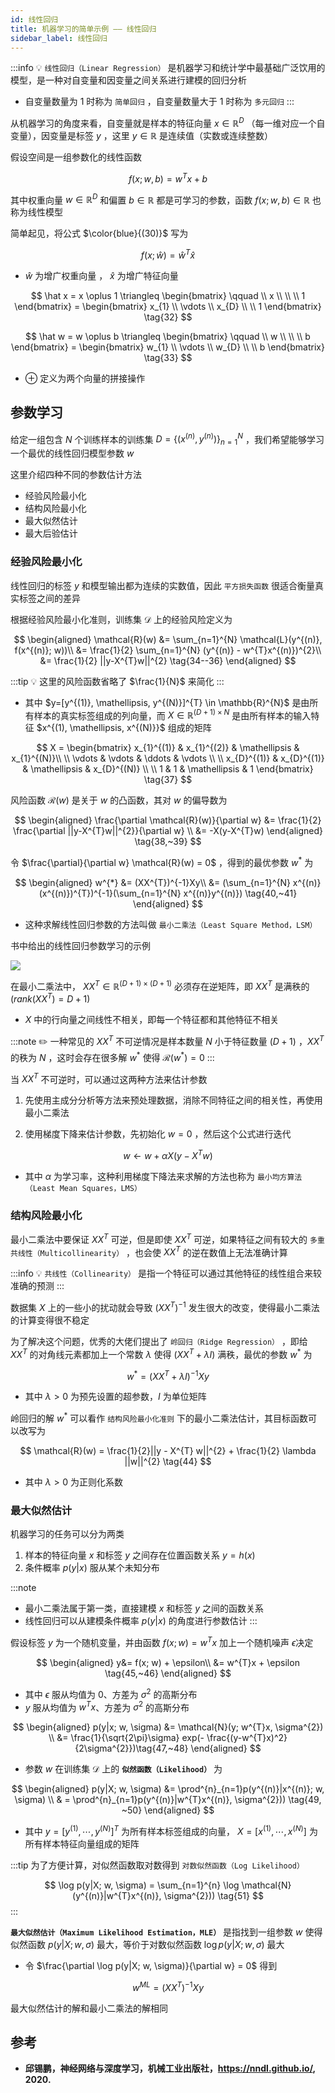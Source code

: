 ```yaml
---
id: 线性回归
title: 机器学习的简单示例 —— 线性回归
sidebar_label: 线性回归
---
```


:::info 💡
`线性回归（Linear Regression）` 是机器学习和统计学中最基础广泛饮用的模型，是一种对自变量和因变量之间关系进行建模的回归分析
- 自变量数量为 1 时称为 `简单回归` ，自变量数量大于 1 时称为 `多元回归`
:::

从机器学习的角度来看，自变量就是样本的特征向量 $x \in \mathbb{R}^{D}$ （每一维对应一个自变量），因变量是标签 $y$ ，这里 $y \in \mathbb{R}$ 是连续值（实数或连续整数）

假设空间是一组参数化的线性函数

$$
f(x; w , b) = w^{T}x + b \tag{30}
$$

其中权重向量 $w \in \mathbb{R}^{D}$ 和偏置 $b \in \mathbb{R}$ 都是可学习的参数，函数 $f(x; w, b) \in \mathbb{R}$ 也称为线性模型

简单起见，将公式 $\color{blue}{(30)}$ 写为

$$
f(x; \hat w) = \hat w^{T} \hat x \tag{31}
$$

- $\hat w$ 为增广权重向量 ， $\hat x$ 为增广特征向量

$$
\hat x = x 	\oplus 1 \triangleq \begin{bmatrix}
    \qquad \\ x \\ \\ \\ 1
\end{bmatrix} = \begin{bmatrix}
    x_{1} \\ \vdots \\ x_{D} \\  \\ 1
\end{bmatrix} \tag{32}
$$

$$
\hat w = w \oplus b \triangleq \begin{bmatrix}
    \qquad \\ w \\ \\ \\ b
\end{bmatrix} = \begin{bmatrix}
    w_{1} \\ \vdots \\ w_{D} \\  \\ b
\end{bmatrix} \tag{33}
$$

- $\oplus$ 定义为两个向量的拼接操作

## 参数学习
给定一组包含 $N$ 个训练样本的训练集 $D = \lbrace (x^{(n)}, y^{(n)})\rbrace_{n=1}^{N}$ ，我们希望能够学习一个最优的线性回归模型参数 $w$

这里介绍四种不同的参数估计方法
- 经验风险最小化
- 结构风险最小化
- 最大似然估计
- 最大后验估计

### 经验风险最小化
线性回归的标签 $y$ 和模型输出都为连续的实数值，因此 `平方损失函数` 很适合衡量真实标签之间的差异

根据经验风险最小化准则，训练集 $\mathcal{D}$ 上的经验风险定义为

$$
\begin{aligned}
\mathcal{R}(w) &= \sum_{n=1}^{N} \mathcal{L}(y^{(n)}, f(x^{(n)}; w))\\
&= \frac{1}{2} \sum_{n=1}^{N} (y^{(n)} - w^{T}x^{(n)})^{2}\\
&= \frac{1}{2} ||y-X^{T}w||^{2} \tag{34--36}
\end{aligned}
$$

:::tip 💡
这里的风险函数省略了 $\frac{1}{N}$ 来简化
:::

- 其中 $y=[y^{(1)}, \mathellipsis, y^{(N)}]^{T} \in \mathbb{R}^{N}$ 是由所有样本的真实标签组成的列向量，而 $X \in \mathbb{R}^{(D+1)\times N}$ 是由所有样本的输入特征 $x^{(1), \mathellipsis, x^{(N)}}$ 组成的矩阵

$$
X = \begin{bmatrix}
    x_{1}^{(1)} & x_{1}^{(2)} & \mathellipsis & x_{1}^{(N)}\\ \\
    \vdots & \vdots & \ddots & \vdots \\ \\
    x_{D}^{(1)} & x_{D}^{(1)} & \mathellipsis & x_{D}^{(N)} \\ \\
    1 & 1 & \mathellipsis & 1
\end{bmatrix} \tag{37}
$$

风险函数 $\mathcal{R}(w)$ 是关于 $w$ 的凸函数，其对 $w$ 的偏导数为

$$
\begin{aligned}
\frac{\partial \mathcal{R}(w)}{\partial w} &= \frac{1}{2} \frac{\partial ||y-X^{T}w||^{2}}{\partial w} \\
&= -X(y-X^{T}w)
\end{aligned} \tag{38,~39}
$$

令 $\frac{\partial}{\partial w} \mathcal{R}(w) = 0$ ，得到的最优参数 $w^{*}$ 为

$$
\begin{aligned}
w^{*} &= (XX^{T})^{-1}Xy\\
&= (\sum_{n=1}^{N} x^{(n)}(x^{(n)})^{T})^{-1}(\sum_{n=1}^{N} x^{(n)}y^{(n)}) \tag{40,~41}
\end{aligned}
$$

- 这种求解线性回归参数的方法叫做 `最小二乘法（Least Square Method，LSM）`

书中给出的线性回归参数学习的示例

![](https://pictures-1304295136.cos.ap-guangzhou.myqcloud.com/screenshot/ubuntu/%E3%80%8A%E7%A5%9E%E7%BB%8F%E7%BD%91%E7%BB%9C%E4%B8%8E%E6%B7%B1%E5%BA%A6%E5%AD%A6%E4%B9%A0%E3%80%8B/least-square-method.png)

在最小二乘法中， $XX^{T} \in \mathbb{R}^{(D+1)\times(D+1)}$ 必须存在逆矩阵，即 $XX^{T}$ 是满秩的 $(rank(XX^{T}) = D+1)$

- $X$ 中的行向量之间线性不相关，即每一个特征都和其他特征不相关

:::note ✏️
一种常见的 $XX^{T}$ 不可逆情况是样本数量 $N$ 小于特征数量 $(D+1)$ ，$XX^{T}$ 的秩为 $N$ ，这时会存在很多解 $w^{*}$ 使得 $\mathcal{R}(w^{*}) = 0$
:::

当 $XX^{T}$ 不可逆时，可以通过这两种方法来估计参数
1. 先使用主成分分析等方法来预处理数据，消除不同特征之间的相关性，再使用最小二乘法

2. 使用梯度下降来估计参数，先初始化 $w=0$ ，然后这个公式进行迭代

$$
w \leftarrow w + \alpha X(y- X^{T}w) \tag{42}
$$

- 其中 $\alpha$ 为学习率，这种利用梯度下降法来求解的方法也称为 `最小均方算法（Least Mean Squares，LMS）` 


### 结构风险最小化
最小二乘法中要保证 $XX^{T}$ 可逆，但是即使 $XX^{T}$ 可逆，如果特征之间有较大的 `多重共线性（Multicollinearity）` ，也会使 $XX^{T}$ 的逆在数值上无法准确计算

:::info 💡
`共线性（Collinearity）` 是指一个特征可以通过其他特征的线性组合来较准确的预测
:::

数据集 $X$ 上的一些小的扰动就会导致 $(XX^{T})^{-1}$ 发生很大的改变，使得最小二乘法的计算变得很不稳定

为了解决这个问题，优秀的大佬们提出了 `岭回归（Ridge Regression）` ，即给 $XX^{T}$ 的对角线元素都加上一个常数 $\lambda$ 使得 $(XX^{T} + \lambda I)$ 满秩，最优的参数 $w^{*}$ 为

$$
w^{*} = (XX^{T} + \lambda I)^{-1}Xy \tag{43}
$$

- 其中 $\lambda > 0$ 为预先设置的超参数，$I$ 为单位矩阵

岭回归的解 $w^{*}$ 可以看作 `结构风险最小化准则` 下的最小二乘法估计，其目标函数可以改写为

$$
\mathcal{R}(w) = \frac{1}{2}||y - X^{T} w||^{2} + \frac{1}{2} \lambda ||w||^{2} \tag{44}
$$

- 其中 $\lambda > 0$ 为正则化系数


### 最大似然估计

机器学习的任务可以分为两类
1. 样本的特征向量 $x$ 和标签 $y$ 之间存在位置函数关系 $y=h(x)$
2. 条件概率 $p(y|x)$ 服从某个未知分布

:::note
- 最小二乘法属于第一类，直接建模 $x$ 和标签 $y$ 之间的函数关系
- 线性回归可以从建模条件概率 $p(y|x)$ 的角度进行参数估计
:::

假设标签 $y$ 为一个随机变量，并由函数 $f(x; w)=w^{T}x$ 加上一个随机噪声 $\epsilon$决定

$$
\begin{aligned}
y&= f(x; w) + \epsilon\\
&= w^{T}x + \epsilon \tag{45,~46}
\end{aligned}
$$

- 其中 $\epsilon$ 服从均值为 $0$、方差为 $\sigma^{2}$ 的高斯分布
- $y$ 服从均值为 $w^{T}x$、方差为 $\sigma^{2}$ 的高斯分布

$$
\begin{aligned}
p(y|x; w, \sigma) &= \mathcal{N}(y; w^{T}x, \sigma^{2}) \\
&= \frac{1}{\sqrt{2\pi}\sigma} exp(- \frac{(y-w^{T}x)^2}{2\sigma^{2}})\tag{47,~48}
\end{aligned}
$$

- 参数 $w$ 在训练集 $\mathcal{D}$ 上的 **`似然函数（Likelihood）`** 为

$$
\begin{aligned}
p(y|X; w, \sigma) &= \prod^{n}_{n=1}p(y^{(n)}|x^{(n)}; w, \sigma) \\
& = \prod^{n}_{n=1}p(y^{(n)}|w^{T}x^{(n)}, \sigma^{2})) \tag{49, ~50}
\end{aligned}
$$

- 其中 $y = [y^{(1)}, \cdots, y^{(N)}]^{T}$ 为所有样本标签组成的向量， $X=[x^{(1)}, \cdots, x^{(N)}]$ 为所有样本特征向量组成的矩阵

:::tip
为了方便计算，对似然函数取对数得到 `对数似然函数（Log Likelihood）`

$$
\log p(y|X; w, \sigma) = \sum_{n=1}^{n} \log \mathcal{N}(y^{(n)}|w^{T}x^{(n)}, \sigma^{2})) \tag{51}
$$
:::

**`最大似然估计（Maximum Likelihood Estimation，MLE）`** 是指找到一组参数 $w$ 使得似然函数 $p(y|X; w, \sigma)$ 最大，等价于对数似然函数 $\log p(y|X; w, \sigma)$ 最大

- 令 $\frac{\partial \log p(y|X; w, \sigma)}{\partial w} = 0$ 得到

$$
w^{ML} = (XX^{T})^{-1}Xy \tag{52}
$$

最大似然估计的解和最小二乘法的解相同


## 参考
- **邱锡鹏，神经网络与深度学习，机械工业出版社，https://nndl.github.io/, 2020.**

